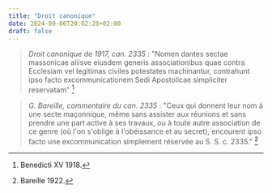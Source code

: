 ```yaml
---
title: "Droit canonique"
date: 2024-09-06T20:02:28+02:00
draft: false
---
```


> *Droit canonique de 1917, can. 2335* : "Nomen dantes sectae massonicae aliisve eiusdem generis associationibus quae contra Ecclesiam vel legitimas civiles potestates machinantur, contrahunt ipso facto excommunicationem Sedi Apostolicae simpliciter reservatam" [^1]

[^1]: Benedicti XV 1918.

> *G. Bareille, commentaire du can. 2335* :  "Ceux qui donnent leur nom à une secte maçonnique, même sans assister aux réunions et sans prendre une part active à ses travaux, ou à toute autre association de ce genre (où l'on s'oblige à l'obéissance et au secret), encourent ipso facto une excommunication simplement réservée au S. S. c. 2335." [^2]

[^2]: Bareille 1922.

